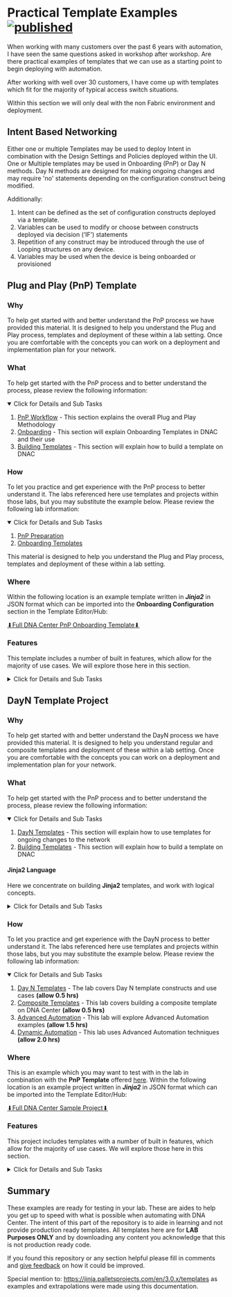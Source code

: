 # Practical Template Examples [![published](https://static.production.devnetcloud.com/codeexchange/assets/images/devnet-published.svg)](https://developer.cisco.com/codeexchange/github/repo/kebaldwi/DNAC-TEMPLATES)
When working with many customers over the past 6 years with automation, I have seen the same questions asked in workshop after workshop. Are there practical examples of templates that we can use as a starting point to begin deploying with automation.

After working with well over 30 customers, I have come up with templates which fit for the majority of typical access switch situations. 

Within this section we will only deal with the non Fabric environment and deployment.

## Intent Based Networking
Either one or multiple Templates may be used to deploy Intent in combination with the Design Settings and Policies deployed within the UI. One or Multiple templates may be used in Onboarding (PnP) or Day N methods. Day N methods are designed for making ongoing changes and may require 'no' statements depending on the configuration construct being modified. 

Additionally:
1.	Intent can be defined as the set of configuration constructs deployed via a template.
2.	Variables can be used to modify or choose between constructs deployed via decision (‘IF’) statements
3.	Repetition of any construct may be introduced through the use of Looping structures on any device.
4.	Variables may be used when the device is being onboarded or provisioned

## Plug and Play (PnP) Template
### Why
To help get started with and better understand the PnP process we have provided this material. It is designed to help you understand the Plug and Play process, templates and deployment of these within a lab setting. Once you are comfortable with the concepts you can work on a deployment and implementation plan for your network.

### What
To help get started with the PnP process and to better understand the process, please review the following information:

<details open>
<summary> Click for Details and Sub Tasks</summary>

1. [PnP Workflow](./PnP-Workflow.md) - This section explains the overall Plug and Play Methodology
2. [Onboarding](./Onboarding.md) - This section will explain Onboarding Templates in DNAC and their use
3. [Building Templates](./Templates.md#building-templates) - This section will explain how to build a template on DNAC

</details>

### How
To let you practice and get experience with the PnP process to better understand it. The labs referenced here use templates and projects within those labs, but you may substitute the example below. Please review the following lab information:

<details open>
<summary> Click for Details and Sub Tasks</summary>

1. [PnP Preparation](./LABS/LAB1-PNP-PREP/README.md)
2. [Onboarding Templates](./LABS/LAB2-Onboarding-Template/README.md)

This material is designed to help you understand the Plug and Play process, templates and deployment of these within a lab setting.

</details>

### Where 
Within the following location is an example template written in ***Jinja2*** in JSON format which can be imported into the **Onboarding Configuration** section in the Template Editor/Hub:

[⬇︎Full DNA Center PnP Onboarding Template⬇︎](https://minhaskamal.github.io/DownGit/#/home?url=https://github.com/kebaldwi/DNAC-TEMPLATES/blob/master/ONBOARDING/DNAC-SAMPLE-TEMPLATES-01302023-PnP-template.json)

### Features
This template includes a number of built in features, which allow for the majority of use cases. We will explore those here in this section.

<details closed>
<summary> Click for Details and Sub Tasks</summary>

![json](./images/DNAC-SAMPLE-TEMPLATE-PnP-Form.png?raw=true "Import JSON")
examples

</details>

## DayN Template Project
### Why
To help get started with and better understand the DayN process we have provided this material. It is designed to help you understand regular and composite templates and deployment of these within a lab setting. Once you are comfortable with the concepts you can work on a deployment and implementation plan for your network.

### What
To help get started with the PnP process and to better understand the process, please review the following information:

<details open>
<summary> Click for Details and Sub Tasks</summary>

1. [DayN Templates](./DayN.md#day-n-templates-and-flows) - This section will explain how to use templates for ongoing changes to the network
2. [Building Templates](./Templates.md#building-templates) - This section will explain how to build a template on DNAC

</details>

#### Jinja2 Language
Here we concentrate on building **Jinja2** templates, and work with logical concepts.

<details closed>
<summary> Click for Details and Sub Tasks</summary>

##### Jinja2 Templating
1. [Jinja2 Variables](./Variables.md#jinja2-variables) - This section explains Variables in depth and how and where to use them
2. [Jinja2 Scripting](./Jinja2.md#jinja2-scripting) - This section will dive into Velocity Scripting constructs and use cases
3. [Advanced Jinja2 Scripting](./AdvancedJinja2.md#advanced-jinja2) - This section will dive into Advanced Velocity examples

##### Advanced Use Cases
Here we concentrate on advanced uses of templating, and work system variables.

1. [Embedded Event Manager](./EEM.md#EEM) - This section will dive into EEM Scripting and various use cases 
2. [System Variables](https://github.com/kebaldwi/DNAC-TEMPLATES/blob/master/SystemVariables.md#dna-center-system-variables) - This section explains DNA Centers System Variables

##### Fault-Finding
1. [Troubleshooting](./TroubleShoot.md#Troubleshooting) - This section will dive into Troubleshooting in general terms 

</details>

### How
To let you practice and get experience with the DayN process to better understand it. The labs referenced here use templates and projects within those labs, but you may substitute the example below. Please review the following lab information:

<details open>
<summary> Click for Details and Sub Tasks</summary>

1. [Day N Templates](https://github.com/kebaldwi/DNAC-TEMPLATES/blob/master/LABS/LAB3-DayN-Template/) - The lab covers Day N template constructs and use cases **(allow 0.5 hrs)**
2. [Composite Templates](https://github.com/kebaldwi/DNAC-TEMPLATES/blob/master/LABS/LAB4-Composite-Template/) - This lab covers building a composite template on DNA Center **(allow 0.5 hrs)**
3. [Advanced Automation](https://github.com/kebaldwi/DNAC-TEMPLATES/tree/master/LABS/LAB7-Advanced-Automation/) - This lab will explore Advanced Automation examples **(allow 1.5 hrs)**
4. [Dynamic Automation](https://github.com/kebaldwi/DNAC-TEMPLATES/tree/master/LABS/LAB8-Dynamic-Automation/) - This lab uses Advanced Automation techniques **(allow 2.0 hrs)**

</details>

### Where
This is an example which you may want to test with in the lab in combination with the **PnP Template** offered [here](./ExamplesAndConcepts.md#plug-and-play-pnp-template). Within the following location is an example project written in ***Jinja2*** in JSON format which can be imported into the Template Editor/Hub:

[⬇︎Full DNA Center Sample Project⬇︎](https://minhaskamal.github.io/DownGit/#/home?url=https://github.com/kebaldwi/DNAC-TEMPLATES/blob/master/DAYN/DNAC-SAMPLE-TEMPLATES-01302023-project.json)

### Features
This project includes templates with a number of built in features, which allow for the majority of use cases. We will explore those here in this section.

<details closed>
<summary> Click for Details and Sub Tasks</summary>

examples

</details>

## Summary
These examples are ready for testing in your lab. These are aides to help you get up to speed with what is possible when automating with DNA Center. The intent of this part of the repository is to aide in learning and not provide production ready templates. All templates here are for **LAB Purposes ONLY** and by downloading any content you acknowledge that this is not production ready code.

If you found this repository or any section helpful please fill in comments and [give feedback](https://app.smartsheet.com/b/form/f75ce15c2053435283a025b1872257fe) on how it could be improved.

Special mention to: https://jinja.palletsprojects.com/en/3.0.x/templates as examples and extrapolations were made using this documentation.
